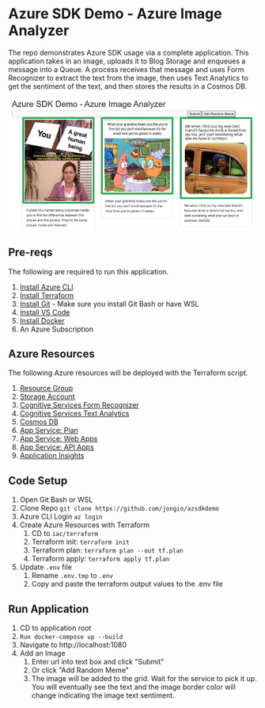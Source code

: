 # Azure SDK Demo - Azure Image Analyzer

The repo demonstrates Azure SDK usage via a complete application.  This application takes in an image, uploads it to Blog Storage and enqueues a message into a Queue.  A process receives that message and uses Form Recognizer to extract the text from the image, then uses Text Analytics to get the sentiment of the text, and then stores the results in a Cosmos DB.

![](assets/hero.png)

## Pre-reqs

The following are required to run this application.

1. [Install Azure CLI](https://aka.ms/azcliget)
1. [Install Terraform](https://terraform.io)
1. [Install Git](https://git-scm.com/downloads) - Make sure you install Git Bash or have WSL
1. [Install VS Code](https://code.visualstudio.com/)
1. [Install Docker](https://docs.docker.com/get-docker/)
1. An Azure Subscription

## Azure Resources

The following Azure resources will be deployed with the Terraform script.

1. [Resource Group](https://docs.microsoft.com/en-us/azure/azure-resource-manager/management/overview#resource-groups)
1. [Storage Account](https://docs.microsoft.com/en-us/azure/storage/common/storage-introduction)
1. [Cognitive Services Form Recognizer](https://docs.microsoft.com/en-us/azure/cognitive-services/form-recognizer/overview)
1. [Cognitive Services Text Analytics](https://azure.microsoft.com/en-us/services/cognitive-services/text-analytics/)
1. [Cosmos DB](https://docs.microsoft.com/en-us/azure/cosmos-db/introduction)
1. [App Service: Plan](https://docs.microsoft.com/en-us/azure/app-service/overview-hosting-plans)
1. [App Service: Web Apps](https://azure.microsoft.com/en-us/services/app-service/web/)
1. [App Service: API Apps](https://azure.microsoft.com/en-us/services/app-service/api/)
1. [Application Insights](https://docs.microsoft.com/en-us/azure/azure-monitor/app/app-insights-overview)

## Code Setup

1. Open Git Bash or WSL
1. Clone Repo
   `git clone https://github.com/jongio/azsdkdemo`
1. Azure CLI Login
   `az login`
1. Create Azure Resources with Terraform
   1. CD to `iac/terraform`
   1. Terraform init: `terraform init`
   1. Terraform plan: `terraform plan --out tf.plan`
   1. Terraform apply: `terraform apply tf.plan`
1. Update `.env` file
   1. Rename `.env.tmp` to `.env`
   1. Copy and paste the terraform output values to the .env file

## Run Application

1. CD to application root
1. `Run docker-compose up --build`
1. Navigate to http://localhost:1080
1. Add an Image
   1. Enter url into text box and click "Submit"
   1. Or click "Add Random Meme"
   1. The image will be added to the grid. Wait for the service to pick it up. You will eventually see the text and the image border color will change indicating the image text sentiment.